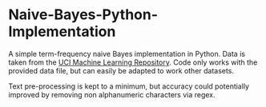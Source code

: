 # Naive-Bayes-Python-Implementation
A simple term-frequency naive Bayes implementation in Python. Data is taken from the [UCI Machine Learning Repository](https://archive.ics.uci.edu/ml/datasets/SMS+Spam+Collection). 
Code only works with the provided data file, but can easily be adapted to work other datasets. 

Text pre-processing is kept to a minimum, but accuracy could potentially improved by removing non alphanumeric characters via regex. 
